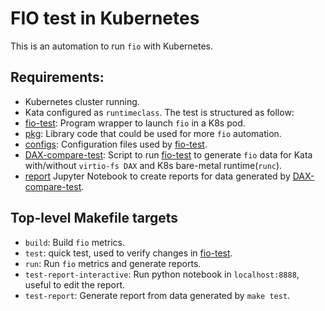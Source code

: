 # FIO test in Kubernetes

This is an automation to run `fio` with Kubernetes.

## Requirements:
- Kubernetes cluster running.
- Kata configured as `runtimeclass`. 
The test is structured as follow: 
- [fio-test]: Program wrapper to launch `fio` in a K8s pod. 
- [pkg]: Library code that could be used for more `fio` automation. 
- [configs]: Configuration files used by [fio-test]. 
- [DAX-compare-test]: Script to run [fio-test] to generate `fio` data for Kata with/without `virtio-fs DAX` and K8s bare-metal runtime(`runc`). 
- [report] Jupyter Notebook to create reports for data generated by [DAX-compare-test].

## Top-level Makefile targets
- `build`: Build `fio` metrics.
- `test`: quick test, used to verify changes in [fio-test]. 
- `run`: Run `fio` metrics and generate reports. 
- `test-report-interactive`: Run python notebook in `localhost:8888`, useful to edit the report. 
- `test-report`: Generate report from data generated by `make test`. 

[fio-test]:cmd/fiotest 
[configs]:configs 
[pkg]:pkg 
[report]:scripts/dax-compare-test/report
[DAX-compare-test]:scripts/dax-compare-test/README.md
